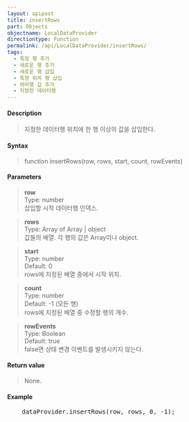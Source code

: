 ```yaml
---
layout: apipost
title: insertRows
part: Objects
objectname: LocalDataProvider
directiontype: Function
permalink: /api/LocalDataProvider/insertRows/
tags:
  - 특정 행 추가
  - 새로운 행 추가
  - 새로운 행 삽입
  - 특정 위치 행 삽입
  - 여러행 값 추가
  - 지정한 데이터행
---
```



#### Description

> 지정한 데이터행 위치에 한 행 이상의 값을 삽입한다.

#### Syntax

> function insertRows(row, rows, start, count, rowEvents)

#### Parameters

> **row**  
> Type: number  
> 삽입할 시작 데이터행 인덱스.

> **rows**  
> Type: Array of Array \| object  
> 값들의 배열. 각 행의 값은 Array이나 object.

> **start**  
> Type: number  
> Default: 0  
> rows에 지정된 배열 중에서 시작 위치.

> **count**  
> Type: number  
> Default: -1 (모든 행)  
> rows에 지정된 배열 중 수정할 행의 개수.

> **rowEvents**  
> Type: Boolean  
> Default: true  
> false면 상태 변경 이벤트를 발생시키지 않는다. 

#### Return value

> None.

#### Example

<pre class="prettyprint">
    dataProvider.insertRows(row, rows, 0, -1);
</pre>


